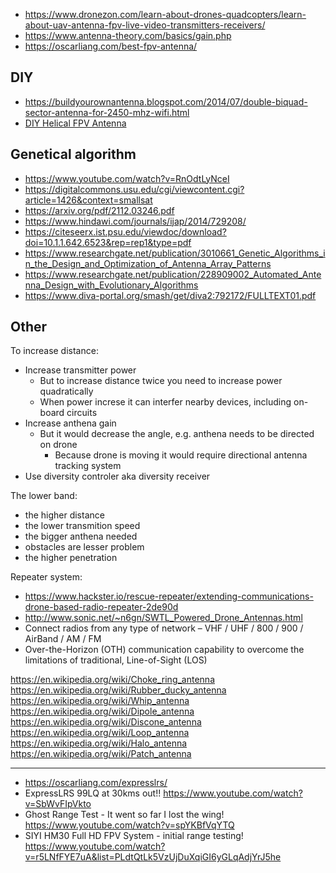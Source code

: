 - https://www.dronezon.com/learn-about-drones-quadcopters/learn-about-uav-antenna-fpv-live-video-transmitters-receivers/
- https://www.antenna-theory.com/basics/gain.php
- https://oscarliang.com/best-fpv-antenna/

## DIY

- https://buildyourownantenna.blogspot.com/2014/07/double-biquad-sector-antenna-for-2450-mhz-wifi.html
- [DIY Helical FPV Antenna](https://www.youtube.com/watch?v=fS7MKYkKN-A)

## Genetical algorithm

- https://www.youtube.com/watch?v=RnOdtLyNceI
- https://digitalcommons.usu.edu/cgi/viewcontent.cgi?article=1426&context=smallsat
- https://arxiv.org/pdf/2112.03246.pdf
- https://www.hindawi.com/journals/ijap/2014/729208/
- https://citeseerx.ist.psu.edu/viewdoc/download?doi=10.1.1.642.6523&rep=rep1&type=pdf
- https://www.researchgate.net/publication/3010661_Genetic_Algorithms_in_the_Design_and_Optimization_of_Antenna_Array_Patterns
- https://www.researchgate.net/publication/228909002_Automated_Antenna_Design_with_Evolutionary_Algorithms
- https://www.diva-portal.org/smash/get/diva2:792172/FULLTEXT01.pdf

## Other

To increase distance:

- Increase transmitter power
  - But to increase distance twice you need to increase power quadratically
  - When power increse it can interfer nearby devices, including on-board circuits
- Increase anthena gain
  - But it would decrease the angle, e.g. anthena needs to be directed on drone
    - Because drone is moving it would require directional antenna tracking system
- Use diversity controler aka diversity receiver

The lower band:

- the higher distance
- the lower transmition speed
- the bigger anthena needed
- obstacles are lesser problem
- the higher penetration

Repeater system:

- https://www.hackster.io/rescue-repeater/extending-communications-drone-based-radio-repeater-2de90d
- http://www.sonic.net/~n6gn/SWTL_Powered_Drone_Antennas.html
- Connect radios from any type of network – VHF / UHF / 800 / 900 / AirBand / AM / FM
- Over-the-Horizon (OTH) communication capability to overcome the limitations of traditional, Line-of-Sight (LOS)

https://en.wikipedia.org/wiki/Choke_ring_antenna
https://en.wikipedia.org/wiki/Rubber_ducky_antenna
https://en.wikipedia.org/wiki/Whip_antenna
https://en.wikipedia.org/wiki/Dipole_antenna
https://en.wikipedia.org/wiki/Discone_antenna
https://en.wikipedia.org/wiki/Loop_antenna
https://en.wikipedia.org/wiki/Halo_antenna
https://en.wikipedia.org/wiki/Patch_antenna

---

- https://oscarliang.com/expresslrs/
- ExpressLRS 99LQ at 30kms out!! https://www.youtube.com/watch?v=SbWvFIpVkto
- Ghost Range Test - It went so far I lost the wing! https://www.youtube.com/watch?v=spYKBfVqYTQ
- SIYI HM30 Full HD FPV System - initial range testing! https://www.youtube.com/watch?v=r5LNfFYE7uA&list=PLdtQtLk5VzUjDuXqiGI6yGLqAdjYrJ5he
